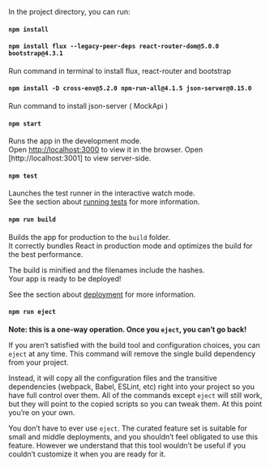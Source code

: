 In the project directory, you can run:

#### `npm install`

#### `npm install flux --legacy-peer-deps react-router-dom@5.0.0 bootstrap@4.3.1`

Run command in terminal to install flux, react-router and bootstrap

#### `npm install -D cross-env@5.2.0 npm-run-all@4.1.5 json-server@0.15.0`

Run command to install json-server ( MockApi )

#### `npm start`

Runs the app in the development mode.\
Open [http://localhost:3000](http://localhost:3000) to view it in the browser.
Open [http://localhost:3001] to view server-side.

#### `npm test`

Launches the test runner in the interactive watch mode.\
See the section about [running tests](https://facebook.github.io/create-react-app/docs/running-tests) for more information.

#### `npm run build`

Builds the app for production to the `build` folder.\
It correctly bundles React in production mode and optimizes the build for the best performance.

The build is minified and the filenames include the hashes.\
Your app is ready to be deployed!

See the section about [deployment](https://facebook.github.io/create-react-app/docs/deployment) for more information.

#### `npm run eject`

**Note: this is a one-way operation. Once you `eject`, you can’t go back!**

If you aren’t satisfied with the build tool and configuration choices, you can `eject` at any time. This command will remove the single build dependency from your project.

Instead, it will copy all the configuration files and the transitive dependencies (webpack, Babel, ESLint, etc) right into your project so you have full control over them. All of the commands except `eject` will still work, but they will point to the copied scripts so you can tweak them. At this point you’re on your own.

You don’t have to ever use `eject`. The curated feature set is suitable for small and middle deployments, and you shouldn’t feel obligated to use this feature. However we understand that this tool wouldn’t be useful if you couldn’t customize it when you are ready for it.
